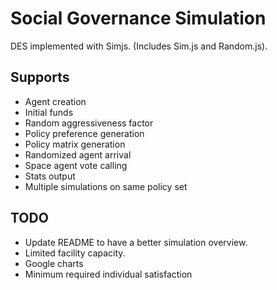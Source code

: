 Social Governance Simulation
=====

DES implemented with Simjs. (Includes Sim.js and Random.js).

Supports
-----
- Agent creation
 - Initial funds
 - Random aggressiveness factor
 - Policy preference generation
- Policy matrix generation
- Randomized agent arrival
- Space agent vote calling
- Stats output
- Multiple simulations on same policy set

TODO
-----
- Update README to have a better simulation overview.
- Limited facility capacity.
- Google charts
- Minimum required individual satisfaction
